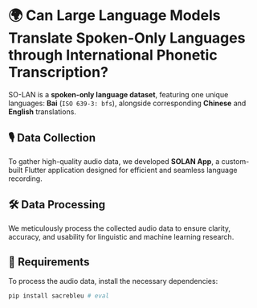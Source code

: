 # 🌍 Can Large Language Models Translate Spoken-Only Languages through International Phonetic Transcription?

SO-LAN is a **spoken-only language dataset**, featuring one unique languages: **Bai** (`ISO 639-3: bfs`), alongside corresponding **Chinese** and **English** translations.

## 🎙️ Data Collection

To gather high-quality audio data, we developed **SOLAN App**, a custom-built Flutter application designed for efficient and
seamless language recording.

## 🛠️ Data Processing

We meticulously process the collected audio data to ensure clarity, accuracy, and usability for linguistic and machine
learning research.

## 🚀 Requirements

To process the audio data, install the necessary dependencies:

```sh
pip install sacrebleu # eval
``` 
